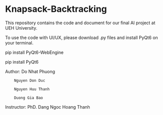 # Knapsack-Backtracking
This repository contains the code and document for our final AI project at UEH University.

To use the code with UI/UX, please download .py files and install PyQt6 on your terminal.

pip install PyQt6-WebEngine

pip install PyQt6

Author: Do Nhat Phuong
        
        Nguyen Don Duc
        
        Nguyen Huu Thanh
        
        Duong Gia Bao

Instructor: PhD. Dang Ngoc Hoang Thanh
